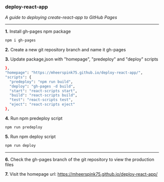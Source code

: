### deploy-react-app

*A guide to deploying create-react-app to GitHub Pages*

---

**1.** Install gh-pages npm package

```bash
npm i gh-pages
```

**2.** Create a new git repository branch and name it gh-pages


**3.** Update package,json with "homepage", "predeploy" and "deploy" scripts

```bash
},
"homepage": "https://mheerspink75.github.io/deploy-react-app/",
"scripts": {
  "predeploy": "npm run build",
  "deploy": "gh-pages -d build",
  "start": "react-scripts start",
  "build": "react-scripts build",
  "test": "react-scripts test",
  "eject": "react-scripts eject"
},
```
  
**4.** Run npm predeploy script

```bash
npm run predeploy
```

**5.** Run npm deploy script

```bash
npm run deploy
```

---

**6.** Check the gh-pages branch of the git repository to view the production files

**7.** Visit the homepage url: https://mheerspink75.github.io/deploy-react-app/
